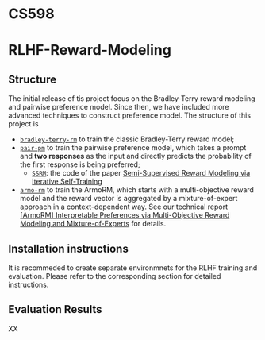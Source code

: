 # CS598

# RLHF-Reward-Modeling

## Structure 

The initial release of tis project focus on the Bradley-Terry reward modeling and pairwise preference model. Since then, we have included more advanced techniques to construct preference model. The structure of this project is 

- [`bradley-terry-rm`](./bradley-terry-rm/) to train the classic Bradley-Terry reward model;
- [`pair-pm`](./pair-pm/) to train the pairwise preference model, which takes a prompt and **two responses** as the input and directly predicts the probability of the first response is being preferred;
	- [`SSRM`](./pair-pm/SRRM/): the code of the paper [Semi-Supervised Reward Modeling via Iterative Self-Training](https://arxiv.org/abs/2409.06903)
- [`armo-rm`](./armo-rm/) to train the ArmoRM, which starts with a multi-objective reward model and the reward vector is aggregated by a mixture-of-expert approach in a context-dependent way. See our technical report [[ArmoRM] Interpretable Preferences via Multi-Objective Reward Modeling and Mixture-of-Experts](https://arxiv.org/abs/2406.12845) for details.


## Installation instructions

It is recommeded to create separate environmnets for the RLHF training and evaluation. Please refer to the corresponding section for detailed instructions.

## Evaluation Results

XX


